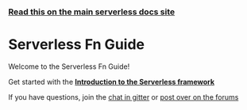 <!--
title: Serverless - Fn 
menuText: Guide
layout: Doc
-->

<!-- DOCS-SITE-LINK:START automatically generated  -->
### [Read this on the main serverless docs site](https://www.serverless.com/framework/docs/providers/Fn/guide/)
<!-- DOCS-SITE-LINK:END -->

# Serverless Fn Guide

Welcome to the Serverless Fn Guide!

Get started with the **[Introduction to the Serverless framework](./intro.md)**

If you have questions, join the [chat in gitter](https://gitter.im/serverless/serverless) or [post over on the forums](http://forum.serverless.com/)
